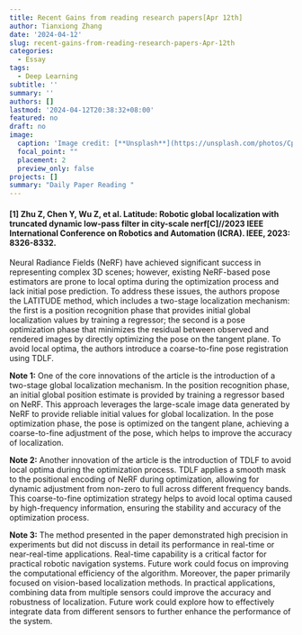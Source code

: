 ```yaml
---
title: Recent Gains from reading research papers[Apr 12th]
author: Tianxiong Zhang
date: '2024-04-12'
slug: recent-gains-from-reading-research-papers-Apr-12th
categories:
  - Essay
tags:
  - Deep Learning
subtitle: ''
summary: ''
authors: []
lastmod: '2024-04-12T20:38:32+08:00'
featured: no
draft: no
image:
  caption: 'Image credit: [**Unsplash**](https://unsplash.com/photos/CpkOjOcXdUY)'
  focal_point: ""
  placement: 2
  preview_only: false
projects: []
summary: "Daily Paper Reading "
---
```

#### [1] Zhu Z, Chen Y, Wu Z, et al. Latitude: Robotic global localization with truncated dynamic low-pass filter in city-scale nerf[C]//2023 IEEE International Conference on Robotics and Automation (ICRA). IEEE, 2023: 8326-8332.

Neural Radiance Fields (NeRF) have achieved significant success in representing complex 3D scenes; however, existing NeRF-based pose estimators are prone to local optima during the optimization process and lack initial pose prediction. To address these issues, the authors propose the LATITUDE method, which includes a two-stage localization mechanism: the first is a position recognition phase that provides initial global localization values by training a regressor; the second is a pose optimization phase that minimizes the residual between observed and rendered images by directly optimizing the pose on the tangent plane. To avoid local optima, the authors introduce a coarse-to-fine pose registration using TDLF.

**Note 1:**
One of the core innovations of the article is the introduction of a two-stage global localization mechanism. In the position recognition phase, an initial global position estimate is provided by training a regressor based on NeRF. This approach leverages the large-scale image data generated by NeRF to provide reliable initial values for global localization. In the pose optimization phase, the pose is optimized on the tangent plane, achieving a coarse-to-fine adjustment of the pose, which helps to improve the accuracy of localization.

**Note 2:**
Another innovation of the article is the introduction of TDLF to avoid local optima during the optimization process. TDLF applies a smooth mask to the positional encoding of NeRF during optimization, allowing for dynamic adjustment from non-zero to full across different frequency bands. This coarse-to-fine optimization strategy helps to avoid local optima caused by high-frequency information, ensuring the stability and accuracy of the optimization process.

**Note 3:**
The method presented in the paper demonstrated high precision in experiments but did not discuss in detail its performance in real-time or near-real-time applications. Real-time capability is a critical factor for practical robotic navigation systems. Future work could focus on improving the computational efficiency of the algorithm. Moreover, the paper primarily focused on vision-based localization methods. In practical applications, combining data from multiple sensors could improve the accuracy and robustness of localization. Future work could explore how to effectively integrate data from different sensors to further enhance the performance of the system.
